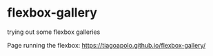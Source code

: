 # flexbox-gallery
trying out some flexbox galleries

Page running the flexbox:  https://tiagoapolo.github.io/flexbox-gallery/
